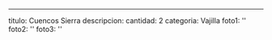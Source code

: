 ---
titulo: Cuencos Sierra
descripcion: 
cantidad: 2
categoria: Vajilla
foto1: ''
foto2: ''
foto3: ''
